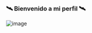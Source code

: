 ### 🛰️ Bienvenido a mi perfil 🛰️

![image](https://github.com/zunigadev/zunigadev/assets/141281372/0c8099b3-5ee7-4026-a8c1-11e072b0f1e9)


<!--
**zunigadev/zunigadev** is a ✨ _special_ ✨ repository because its `README.md` (this file) appears on your GitHub profile.

Here are some ideas to get you started:

- 🔭 I’m currently working on ...
- 🌱 I’m currently learning ...
- 👯 I’m looking to collaborate on ...
- 🤔 I’m looking for help with ...
- 💬 Ask me about ...
- 📫 How to reach me: ...
- 😄 Pronouns: ...
- ⚡ Fun fact: ...
-->
